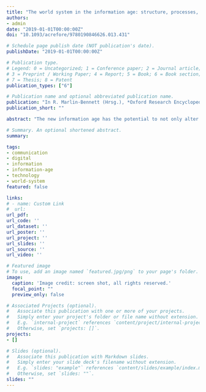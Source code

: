 ```yaml
---
title: "The world system in the information age: structure, processes, and technologies"
authors:
- admin
date: "2019-01-01T00:00:00Z"
doi: "10.1093/acrefore/9780190846626.013.431"

# Schedule page publish date (NOT publication's date).
publishDate: "2019-01-01T00:00:00Z"

# Publication type.
# Legend: 0 = Uncategorized; 1 = Conference paper; 2 = Journal article;
# 3 = Preprint / Working Paper; 4 = Report; 5 = Book; 6 = Book section;
# 7 = Thesis; 8 = Patent
publication_types: ["6"]

# Publication name and optional abbreviated publication name.
publication: "In R. Marlin-Bennett (Hrsg.), *Oxford Research Encyclopedia of International Studies*. Oxford University Press"
publication_short: ""

abstract: "The new information age has the potential to not only alter the historical path of world system development as other socio-technological paradigmatic shifts have done, but to transform it substantially. One school of thought argues for a complete upending of past patterns with nation-states in their hierarchical alignment as the center core and periphery of power in this system. An alternative view instead argues that the regularized interaction that characterizes a world system may envisage a number of modes of production without altering its fundamental structure). The world system in this view is made up of a variety of complex intraorganizational and interorganizational networks intersecting with geographical networks structured particularly around linked clusters of socioeconomic activity. Information and carrier technologies based on new forms of information technologies and their connection to network technologies play a vital role in the long-term evolution of world system development characterized by both path-dependencies and major transformations that result from technological innovations. While digital information technologies significantly alter the processing and use of information as a central element of power and control within this network structure and therefore its network logic, they do not break the evolutionary process of world system development."

# Summary. An optional shortened abstract.
summary:

tags:
- communication
- digital
- information
- information-age
- technology
- world-system
featured: false

links:
# - name: Custom Link
#  url:
url_pdf:
url_code: ''
url_dataset: ''
url_poster: ''
url_project: ''
url_slides: ''
url_source: ''
url_video: ''

# Featured image
# To use, add an image named `featured.jpg/png` to your page's folder.
image:
  caption: 'Image credit: screen shot, all rights reserved.'
  focal_point: ""
  preview_only: false

# Associated Projects (optional).
#   Associate this publication with one or more of your projects.
#   Simply enter your project's folder or file name without extension.
#   E.g. `internal-project` references `content/project/internal-project/index.md`.
#   Otherwise, set `projects: []`.
projects:
- []

# Slides (optional).
#   Associate this publication with Markdown slides.
#   Simply enter your slide deck's filename without extension.
#   E.g. `slides: "example"` references `content/slides/example/index.md`.
#   Otherwise, set `slides: ""`.
slides: ""
---
```

